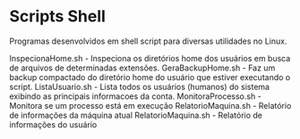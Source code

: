 # Scripts Shell
Programas desenvolvidos em shell script para diversas utilidades no Linux.

InspecionaHome.sh  - Inspeciona os diretórios home dos usuários em busca de arquivos de determinadas extensões.
GeraBackupHome.sh  - Faz um backup compactado do diretório home do usuário que estiver executando o script.
ListaUsuario.sh  - Lista todos os usuários (humanos) do sistema exibindo as principais informacoes da conta.
MonitoraProcesso.sh  - Monitora se um processo está em execução
RelatorioMaquina.sh - Relatório de informações da máquina atual
RelatorioMaquina.sh - Relatório de informações do usuário   
